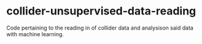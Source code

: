 # collider-unsupervised-data-reading
Code pertaining to the reading in of collider data and analysison said data with machine learning. 
